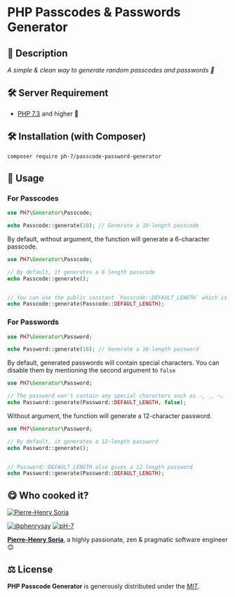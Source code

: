 # PHP Passcodes & Passwords Generator

## 📄 Description

*A simple &amp; clean way to generate random passcodes and passwords 🔑*


## 🛠 Server Requirement

* [PHP 7.3](https://php.net/releases/7_3_0.php) and higher 🚀


## 🛠 Installation (with Composer)

```bash
composer require ph-7/passcode-password-generator
```

## 📄 Usage

###  For Passcodes

```php
use PH7\Generator\Passcode;

echo Passcode::generate(10); // Generate a 10-length passcode
````

By default, without argument, the function will generate a 6-character passcode.
```php
use PH7\Generator\Passcode;

// By default, it generates a 6 length passcode
echo Passcode::generate();


// You can use the public constant `Passcode::DEFAULT_LENGTH` which is 6 as the default value
echo Passcode::generate(Passcode::DEFAULT_LENGTH);
````

###  For Passwords

```php
use PH7\Generator\Password;

echo Password::generate(16); // Generate a 16-length password
````

By default, generated passwords will contain special characters. You can disable them by mentioning the second argument to `false`

```php
use PH7\Generator\Password;

// The password won't contain any special characters such as -, _, ~, |, %, ^, !, $, #, @, and ?
echo Password::generate(Password::DEFAULT_LENGTH, false);
````


Without argument, the function will generate a 12-character password.
```php
use PH7\Generator\Password;

// By default, it generates a 12-length password
echo Password::generate();


// Password::DEFAULT_LENGTH also gives a 12-length password
echo Password::generate(Password::DEFAULT_LENGTH);
````


## 😋 Who cooked it?

[![Pierre-Henry Soria](https://s.gravatar.com/avatar/a210fe61253c43c869d71eaed0e90149?s=200)](https://ph7.me "Pierre-Henry Soria personal website")


[![@phenrysay][twitter-image]](https://twitter.com/phenrysay) [![pH-7][github-image]](https://github.com/pH-7)

**[Pierre-Henry Soria](https://ph7.me)**, a highly passionate, zen &amp; pragmatic software engineer 😊


## ⚖️ License

**PHP Passcode Generator** is generously distributed under the *[MIT](https://opensource.org/licenses/MIT)*.


<!-- GitHub's Markdown reference links -->
[twitter-image]: https://img.shields.io/badge/Twitter-1DA1F2?style=for-the-badge&logo=twitter&logoColor=white
[github-image]: https://img.shields.io/badge/GitHub-100000?style=for-the-badge&logo=github&logoColor=white
